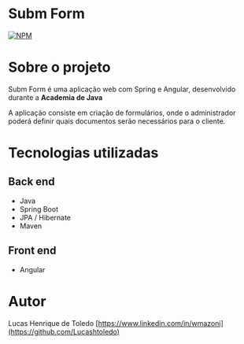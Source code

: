 # Subm Form
[![NPM](https://img.shields.io/npm/l/react)](https://github.com/Lucashtoledo/FinalProject/blob/main/LICENSE) 

# Sobre o projeto

Subm Form é uma aplicação web com Spring e Angular, desenvolvido durante a **Academia de Java**

A aplicação consiste em criação de formulários, onde o administrador poderá definir quais documentos serão necessários para o cliente.

# Tecnologias utilizadas
## Back end
- Java
- Spring Boot
- JPA / Hibernate
- Maven
## Front end
- Angular

# Autor
Lucas Henrique de Toledo 
[https://www.linkedin.com/in/wmazoni](https://github.com/Lucashtoledo)
